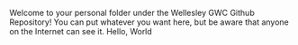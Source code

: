 Welcome to your personal folder under the Wellesley GWC Github Repository! You can put whatever you want here, but be aware that anyone on the Internet can see it.
Hello, World
